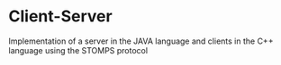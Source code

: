 # Client-Server
Implementation of a server in the JAVA language and clients in the C++ language using the STOMPS protocol
